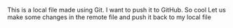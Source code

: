 This is a local file made using Git. I want to push it to GitHub. 
So cool 
Let us make some changes in the remote file and push it back to my local file 
